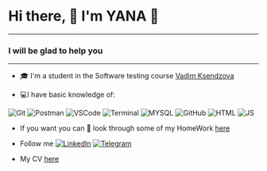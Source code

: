 # Hi there, 👋 I'm  YANA 👩
***
### I will be glad to help you
***
* 🎓 I'm a student in the Software testing course [Vadim Ksendzova](https://ksendzov.com/)

* 💻I have basic knowledge of:

![Git](https://img.shields.io/badge/-Git-000000?style=for-the-badge&logo=Git)  ![Postman](https://img.shields.io/badge/-Postman-000000?style=for-the-badge&logo=Postman&logoColor=F4A460)  ![VSCode](https://img.shields.io/badge/-VS_Code-000000?style=for-the-badge&logo=VS_Code&logoColor=ff0000) ![Terminal](https://img.shields.io/badge/-Terminal-000000?style=for-the-badge&logo=Terminal&logoColor=ffffff) ![MYSQL](https://img.shields.io/badge/-MYSQL-000000?style=for-the-badge&logo=MYSQL&logoColor=4169E1)  ![GitHub](https://img.shields.io/badge/-GitHub-000000?style=for-the-badge&logo=GitHub&logoColor=FFFFFF) ![HTML](https://img.shields.io/badge/-HTML-000000?style=for-the-badge&logo=HTML5&logoColor=ff0000) ![JS](https://img.shields.io/badge/-JS-000000?style=for-the-badge&logo=JavaScript&logoColor=FFD700)

*  If you want you can 🧐 look through some of my HomeWork  [here](https://github.com/YanetYana/HomeWork) 

* Follow me   [![LinkedIn](https://img.shields.io/badge/-LinkedIn-000000?style=for-the-badge&logo=LinkedIn&logoColor=4169E1)](https://www.linkedin.com/in/yana-bocharska/)  [![Telegram](https://img.shields.io/badge/-Telegram-000000?style=for-the-badge&logo=Telegram&logoColor=0000CD)](https://t.me/Yana_Bocharska)

* My CV [here](https://spontaneous-vacherin-5dda53.netlify.app)



